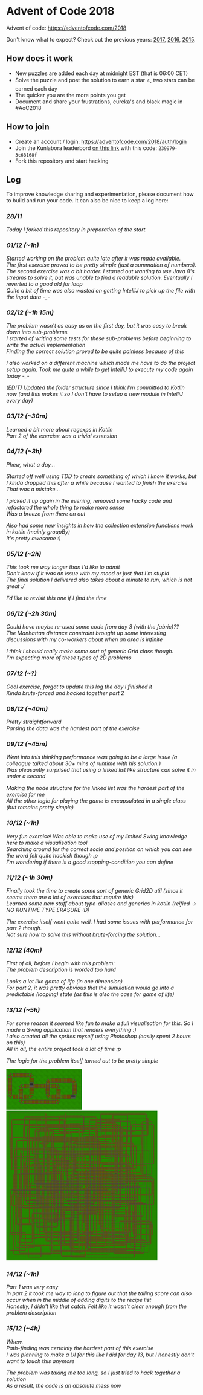 # Advent of Code 2018

Advent of code: https://adventofcode.com/2018

Don't know what to expect? Check out the previous years: [2017](https://adventofcode.com/2017), [2016](https://adventofcode.com/2016), [2015](https://adventofcode.com/2015).

## How does it work

- New puzzles are added each day at midnight EST (that is 06:00 CET)
- Solve the puzzle and post the solution to earn a star :star:,​ two stars can be earned each day
- The quicker you are the more points you get
- Document and share your frustrations, eureka's and black magic in #AoC2018

## How to join

- Create an account / login: https://adventofcode.com/2018/auth/login
- Join the Kunlabora leaderbord [on this link](https://adventofcode.com/2018/leaderboard/private) with this code: `239979-3c68168f`
- Fork this repository and start hacking

## Log

To improve knowledge sharing and experimentation, please document how to build and run your code. It can also be nice to keep a log here:

### _28/11_

_Today I forked this repository in preparation of the start._

### _01/12 (~1h)_ 

_Started working on the problem quite late after it was made available._  
_The first exercise proved to be pretty simple (just a summation of numbers)._  
_The second exercise was a bit harder. I started out wanting to use Java 8's streams to solve it, but was unable to find a readable solution. Eventually I reverted to a good old for loop_  
_Quite a bit of time was also wasted on getting IntelliJ to pick up the file with the input data -\_-_

### _02/12 (~1h 15m)_

_The problem wasn't as easy as on the first day, but it was easy to break down into sub-problems._  
_I started of writing some tests for these sub-problems before beginning to write the actual implementation_  
_Finding the correct solution proved to be quite painless because of this_  

_I also worked on a different machine which made me have to do the project setup again. Took me quite a while to get IntelliJ to execute my code again today -\_-_

_(EDIT) Updated the folder structure since I think I'm committed to Kotlin now (and this makes it so I don't have to setup a new module in IntelliJ every day)_

### _03/12 (~30m)_

_Learned a bit more about regexps in Kotlin_   
_Part 2 of the exercise was a trivial extension_

### _04/12 (~3h)_

_Phew, what a day..._  

_Started off well using TDD to create something of which I know it works, but I kinda dropped this after a while because I wanted to finish the exercise_  
_That was a mistake..._
  
_I picked it up again in the evening, removed some hacky code and refactored the whole thing to make more sense_  
_Was a breeze from there on out_

_Also had some new insights in how the collection extension functions work in kotlin (mainly groupBy)_  
_It's pretty awesome :)_

### _05/12 (~2h)_

_This took me way longer than I'd like to admit_  
_Don't know if it was an issue with my mood or just that I'm stupid_  
_The final solution I delivered also takes about a minute to run, which is not great :/_

_I'd like to revisit this one if I find the time_

### _06/12 (~2h 30m)_

_Could have maybe re-used some code from day 3 (with the fabric)??_  
_The Manhattan distance constraint brought up some interesting discussions with my co-workers about when an area is infinite_

_I think I should really make some sort of generic Grid class though._   
_I'm expecting more of these types of 2D problems_

### _07/12 (~?)_

_Cool exercise, forgot to update this log the day I finished it_  
_Kinda brute-forced and hacked together part 2_

### _08/12 (~40m)_

_Pretty straightforward_   
_Parsing the data was the hardest part of the exercise_

### _09/12 (~45m)_

_Went into this thinking performance was going to be a large issue (a colleague talked about 30+ mins of runtime with his solution.)_  
_Was pleasantly surprised that using a linked list like structure can solve it in under a second_  

_Making the node structure for the linked list was the hardest part of the exercise for me_  
_All the other logic for playing the game is encapsulated in a single class (but remains pretty simple)_

### _10/12 (~1h)_

_Very fun exercise! Was able to make use of my limited Swing knowledge here to make a visualisation tool_  
_Searching around for the correct scale and position on which you can see the word felt quite hackish though :p_  
_I'm wondering if there is a good stopping-condition you can define_

### _11/12 (~1h 30m)_

_Finally took the time to create some sort of generic Grid2D util (since it seems there are a lot of exercises that require this)_  
_Learned some new stuff about type-aliases and generics in kotlin (reified -> NO RUNTIME TYPE ERASURE :D)_  

_The exercise itself went quite well. I had some  issues with performance for part 2 though._  
_Not sure how to solve this without brute-forcing the solution..._

### _12/12 (40m)_

_First of all, before I begin with this problem:_  
_The problem description is worded too hard_

_Looks a lot like game of life (in one dimension)_  
_For part 2, it was pretty obvious that the simulation would go into a predictable (looping) state (as this is also the case for game of life)_

### _13/12 (~5h)_

_For some reason it seemed like fun to make a full visualisation for this. So I made a Swing application that renders everything :)_  
_I also created all the sprites myself using Photoshop (easily spent 2 hours on this)_  
_All in all, the entire project took a lot of time :p_  

_The logic for the problem itself turned out to be pretty simple_  

<img src="./img/day13-vis.png" style="width: 200px">
<img src="./img/day13-vis2.png" style="width: 400px">

### _14/12 (~1h)_

_Part 1 was very easy_  
_In part 2 it took me way to long to figure out that the tailing score can also occur when in the middle of adding digits to the recipe list_  
_Honestly, I didn't like that catch. Felt like it wasn't clear enough from the problem description_

### _15/12 (~4h)_

_Whew._  
_Path-finding was certainly the hardest part of this exercise_  
_I was planning to make a UI for this like I did for day 13, but I honestly don't want to touch this anymore_  

_The problem was taking me too long, so I just tried to hack together a solution_  
_As a result, the code is an absolute mess now_